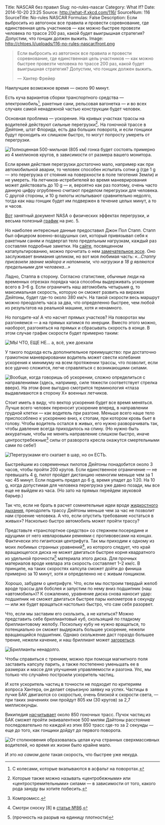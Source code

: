 Title: NASCAR без правил
Slug: no-rules-nascar
Category: What If?
Date: 2014-10-20 23:25
Source: http://what-if.xkcd.com/116/
SourceNum: 116
SourceTitle: No-rules NASCAR
Formulas: False
Description: Если выбросить из автогонок все правила и провести соревнование, где единственная цель участников — как можно быстрее провезти человека по трассе 200 раз, какой будет выигрышная стратегия? Допустим, что гонщик должен выжить.
Image: http://chtoes.li/uploads/116-no-rules-nascar/front.png

> Если выбросить из автогонок все правила и провести соревнование, где единственная цель участников — как можно быстрее провезти человека по трассе 200 раз, какой будет выигрышная стратегия? Допустим, что гонщик должен выжить.
>
> — Хантер Фрейер

Наилучшее возможное время — около 90 минут.

Есть куча вариантов сборки транспортного средства — электромобиль[^1], ракетные сани, рельсовая вагонетка — и во всех случаях самой ненадежной частью конструкции будет человек.

[^1]: С колесами, которые вкапываются в асфальт на поворотах.

Основная проблема — ускорение. На кривых участках трассы на водителей действуют сильные перегрузки[^2]. На гоночной трассе в Дейтоне, штат Флорида, есть два больших поворота, и если гонщики будут проходить их слишком быстро, то могут попросту умереть от перегрузки.

[^2]: Которые также можно называть «центробежными» или «центростремительными» силами — в зависимости от того, какого рода зануду вы хотите побесить.

![](/uploads/116-no-rules-nascar/daytona_ru.png "Полноценная 500-мильная (805 км) гонка будет состоять примерно из 4 миллионов кругов, в зависимости от размера вашего монитора.")

Если время действия перегрузки достаточно мало, например как при автомобильной аварии, то человек способен испытать сотни g (где 1 g — это перегрузка от стояния на поверхности в поле тяготения Земли) и не умереть. На летчиков-истребителей во время маневрирования может действовать до 10 g — и, вероятно как раз поэтому, очень часто данную цифру огрубленно считают пределом перегрузки для человека. С другой стороны, и 10 g пилоты испытывают сравнительно недолго, тогда как наш гонщик будет им подвержен в течение целых минут, а то и часов.

[Вот](http://ntrs.nasa.gov/archive/nasa/casi.ntrs.nasa.gov/19930020462.pdf) занятный документ NASA о физических эффектах перегрузки, и весьма полезный [график](http://history.nasa.gov/conghand/mannedev.htm) на рис. 5.

Но наиболее интересные данные предоставил Джон Пол Стапп. Стапп был офицером военно-воздушных сил, который привязывал себя к ракетным саням и подвергал тело предельным нагрузкам, каждый раз составляя подробные заметки. На [сайте](http://www.ejectionsite.com/), посвященном катапультированию, можно прочитать о нем [замечательное эссе](http://www.ejectionsite.com/stapp.htm). Оно заслуживает внимания целиком, но вот моя любимая часть: *«…Стаппу присвоили звание майора и напомнили, что нагрузки в 18 g являются предельными для человека…»*

Ладно, Стаппа в сторону. Согласно статистике, обычные люди на временных отрезках порядка часа способны выдерживать ускорение всего в 3–6 g. Если ограничить наш автомобиль четырьмя g, то максимальная скорость, которую он сможет развить на виражах Дейтоны, будет где-то около 380 км/ч. На такой скорости весь маршрут можно преодолеть часа за два, что определенно быстрее, чем любой из результатов на реальной машине, хотя и ненамного.

Но погодите-ка! А что насчет прямых участков? На поворотах мы разгоняемся — а на прямых катимся по инерции. Вместо этого можно, наоборот, разгоняться на прямых и сбрасывать скорость в конце. В этом случае график скорости будет примерно таким:

![](/uploads/116-no-rules-nascar/profile_ru.png "МЫ ЧТО, ЕЩЕ НЕ… а, всё, уже доехали")

У такого подхода есть дополнительное преимущество: при достаточно грамотном маневрировании водитель может свести колебания ускорения к минимуму на всем протяжении трассы, что позволит, если все удачно сложится, легче справляться с возникающими силами.

![](/uploads/116-no-rules-nascar/directions_ru.png "Вообще, когда говоришь об ускорении, сложно определиться с направлениями (здесь, например, силе тяжести соответствует стрелка вверх). На этом фоне выгодно смотрится терминология «глаза выдавливаются в сторону X» военных летчиков.")

Стоит иметь в виду, что вектор ускорения будет все время меняться. Лучше всего человек переносит ускорение вперед, в направлении грудной клетки — как водитель при разгоне. Меньше всего наше тело приспособлено к ускорению вниз, к стопам, при котором кровь бьет в голову. Чтобы водитель остался в живых, его нужно разворачивать так, чтобы давление всегда приходилось на спину. (Но нужно быть аккуратным, чтобы не менять направление слишком быстро, иначе центростребежные[^3] силы от разворота кресла окажутся смертельными сами по себе!)

[^3]: Компромисс.

![](/uploads/116-no-rules-nascar/rules_ru.png "Перегрузками его скатает в шар, но он ЕСТЬ.")

Быстрейшим из современных пилотов Дейтоны понадобится около 3 часов, чтобы пройти 200 кругов. Если единственное ограничение — не превышать 4 g, пилот пройдет дистанцию немногим меньше чем за 1 час 45 минут. Если поднять предел до 6 g, время упадет до 1:20. На 10 g, когда допустимая для человека перегрузка уже давно позади, мы все еще не выйдем из часа. (Но зато на прямых перейдем звуковой барьер.)

Так что, если не брать в расчет сомнительные идеи вроде [жидкостного дыхания](http://ru.wikipedia.org/wiki/Жидкостное_дыхание), преодолеть трассу Дейтоны меньше чем за час не позволит нам строение человека. А что, если опустить требование «остаться в живых»? Насколько быстро автомобиль может пройти трассу?

Представьте «транспортное средство» со стержнем посередине и идущими от него кевларовыми ремнями с противовесами на концах. Фактически это гигантская центрифуга. Так мы приходим к одному из моих любимых странных уравнений[^4], из которого следует, что край вращающегося диска не может двигаться быстрее корня квадратного из удельной прочности[^5] материала этого диска. Для прочных материалов вроде кевлара эта скорость составляет 1–2 км/с. В принципе, на таких скоростях капсула сможет дойти до финиша примерно за 10 минут, хотя и определенно не с живым гонщиком.

[^4]: Смотри сноску [8] в [статье №86](http://chtoes.li/far-traveling-objects/).

[^5]: (прочность на разрыв на единицу плотности)

Хорошо, забудем о центрифуге. Что, если мы построим твердый желоб вроде трассы для бобслея и запустим по нему вниз подшипник (наш «автомобиль»)? К сожалению, уравнение диска снова наносит удар: подшипник не сможет двигаться быстрее пары километров в секунду — или же будет вращаться настолько быстро, что сам себя разорвет.

Что, если мы заставим его скользить, а не катиться? Можно представить себе бриллиантовый куб, скользящий по гладкому бриллиантовому желобу. Поскольку кубу не нужно вращаться, то потенциально он сможет выдержать большее ускорение, нежели вращающийся подшипник. Однако скольжение даст гораздо большее трение, нежели качение, и наш бриллиант может [загореться](https://www.youtube.com/watch?v=WWpm6_Y7ASI).

![](/uploads/116-no-rules-nascar/fire_ru.png "Бриллианты ненадолго.")

Чтобы справиться с трением, можно при помощи магнитного поля заставить капсулу парить, а также постепенно уменьшать ее в размерах и массе для улучшения управляемости и разгона. Упс, мы только что случайно построили ускоритель частиц.

И хотя ускоритель частиц в точности не подходит по критериям вопроса Хантера, он делает серьезную заявку на успех. Частицы в пучке БАК двигаются со скоростью, очень близкой к скорости света, — при таких значениях они пройдут 805 км (30 кругов) за 2,7 миллисекунды.

Википедия [насчитывает](http://en.wikipedia.org/wiki/List_of_motor_racing_tracks) около 850 гоночных трасс. Пучок частиц из БАК сможет пройти эквивалентное 500 милям Дайтоны расстояние последовательно по каждой из этих 850 трасс где-то за 2 секунды — еще до того, как гонщики дойдут до первого поворота.

![](/uploads/116-no-rules-nascar/particle_ru.png "От столкновения образовалась целая куча странных сверхмассивных водителей, но время их жизни было крайне мало.")

И это *на самом деле* такая скорость, что быстрее уже некуда.